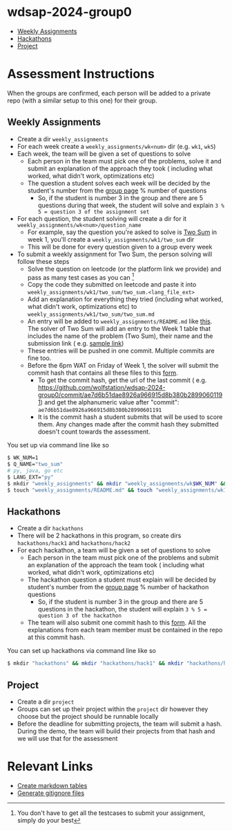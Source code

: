 # wdsap-2024-group0

- [Weekly Assignments](#weekly-assignments)
- [Hackathons](#hackathons)
- [Project](#project)

# Assessment Instructions

When the groups are confirmed, each person will be added to a private repo (with a similar setup to this one) for their group.

## Weekly Assignments

- Create a dir `weekly_assignments`
- For each week create a `weekly_assignments/wk<num>` dir (e.g. `wk1`, `wk5`)
- Each week, the team will be given a set of questions to solve
    - Each person in the team must pick one of the problems, solve it and submit an explanation of the approach they took (
      including what worked, what didn't work, optimizations etc)
    - The question a student solves each week will be decided by the student's number from the [group page](https://docs.google.com/spreadsheets/d/115ZbiMFjQK_JwDPWpgBT3JjGaMTUgeN3wBUYteitAeM/edit?usp=sharing) % number
      of questions
        - So, if the student is number 3 in the group and there are 5 questions during that week, the student will
          solve and explain `3 % 5 = question 3 of the assignment set`
- For each question, the student solving will create a dir for it `weekly_assignments/wk<num>/question_name`
    - For example, say the question you're asked to solve
      is [Two Sum](https://leetcode.com/problems/two-sum/description/)
      in week 1, you'll create a `weekly_assignments/wk1/two_sum` dir
    - This will be done for every question given to a group every week
- To submit a weekly assignment for Two Sum, the person solving will follow these steps
    - Solve the question on leetcode (or the platform link we provide) and pass as many test cases as you
      can [^test-cases]
    - Copy the code they submitted on leetcode and paste it
      into `weekly_assignments/wk1/two_sum/two_sum.<lang_file_ext>`
    - Add an explanation for everything they tried (including what worked, what didn't work, optimizations etc)
      to `weekly_assignments/wk1/two_sum/two_sum.md`
    - An entry will be added to `weekly_assignments/README.md` like [this](). The solver of Two Sum will add an entry to
      the Week 1 table that includes the name of the problem (Two Sum), their name and the submission link (
      e.g. [sample link](https://leetcode.com/problems/two-sum/submissions/1255480781/))
    - These entries will be pushed in one commit. Multiple commits are fine too.
    - Before the 6pm WAT on Friday of Week 1, the solver will submit the commit hash that contains all these files to
      this [form](https://bit.ly/wdsapsubmissionform).
        - To get the commit hash, get the url of the last commit (
          e.g. https://github.com/wolfstation/wdsap-2024-group0/commit/ae7d6b51dae8926a966915d8b380b28990601191) and get
          the alphanumeric value after "commit": `ae7d6b51dae8926a966915d8b380b28990601191`
        - It is the commit hash a student submits that will be used to score them. Any changes made after the commit
          hash they submitted doesn't count towards the assessment.

You set up via command line like so

```bash
$ WK_NUM=1
$ Q_NAME="two_sum"
# py, java, go etc
$ LANG_EXT="py" 
$ mkdir "weekly_assignments" && mkdir "weekly_assignments/wk$WK_NUM" && mkdir "weekly_assignments/wk$WK_NUM/$Q_NAME"
$ touch "weekly_assignments/README.md" && touch "weekly_assignments/wk1/$Q_NAME/$Q_NAME.$LANG_EXT" && touch "weekly_assignments/wk1/$Q_NAME/$Q_NAME.md"
```

[^test-cases]: You don't have to get all the testcases to submit your assignment, simply do your best

## Hackathons

- Create a dir `hackathons`
- There will be 2 hackathons in this program, so create dirs `hackathons/hack1` and `hackathons/hack2`
- For each hackathon, a team will be given a set of questions to solve
    - Each person in the team must pick one of the problems and submit an explanation of the approach the team took (
      including what worked, what didn't work, optimizations etc)
    - The hackathon question a student must explain will be decided by student's number from the [group page](https://docs.google.com/spreadsheets/d/115ZbiMFjQK_JwDPWpgBT3JjGaMTUgeN3wBUYteitAeM/edit?usp=sharing) % number
      of hackathon questions
        - So, if the student is number 3 in the group and there are 5 questions in the hackathon, the student will
          explain `3 % 5 = question 3 of the hackathon`
    - The team will also submit one commit hash to this [form](https://bit.ly/wdsapsubmissionform). All the explanations from each team member must be
      contained in the repo at this commit hash.

You can set up hackathons via command line like so

```bash
$ mkdir "hackathons" && mkdir "hackathons/hack1" && mkdir "hackathons/hack2"
``` 

## Project

- Create a dir `project`
- Groups can set up their project within the `project` dir however they choose but the project should be runnable
  locally
- Before the deadline for submitting projects, the team will submit a hash. During the demo, the team will build their
  projects from that hash and we will use that for the assessment

# Relevant Links
- [Create markdown tables](https://www.tablesgenerator.com/markdown_tables)
- [Generate gitignore files](https://www.toptal.com/developers/gitignore/)
